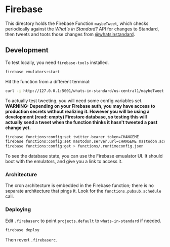# Firebase

This directory holds the Firebase Function `maybeTweet`, which checks periodically against the _What's in Standard?_ API for changes to Standard, then tweets and toots those changes from [@whatsinstandard][@whatsinstandard].

## Development

To test locally, you need `firebase-tools` installed.

```sh
firebase emulators:start
```

Hit the function from a different terminal:

```sh
curl -i http://127.0.0.1:5001/whats-in-standard/us-central1/maybeTweet -d '{}'
```

To actually test tweeting, you will need some config variables set. **WARNING: Depending on your Firebase auth, you may have access to production secrets without realizing it. However you will be using a development (read: empty) Firestore database, so testing this will actually send a tweet when the function thinks it hasn't tweeted a past change yet.**

```sh
firebase functions:config:set twitter.bearer_token=CHANGEME
firebase functions:config:set mastodon.server.url=CHANGEME mastodon.access_token=CHANGEME
firebase functions:config:get > functions/.runtimeconfig.json
```

To see the database state, you can use the Firebase emualator UI. It should
boot with the emulators, and give you a link to access it.

### Architecture

The cron architecture is embedded in the Firebase function; there is no
separate architecture that pings it. Look for the `functions.pubsub.schedule`
call.

### Deploying

Edit `.firebaserc` to point `projects.default` to `whats-in-standard` if needed.

```sh
firebase deploy
```

Then revert `.firebaserc`.

[@whatsinstandard]: https://twitter.com/whatsinstandard
